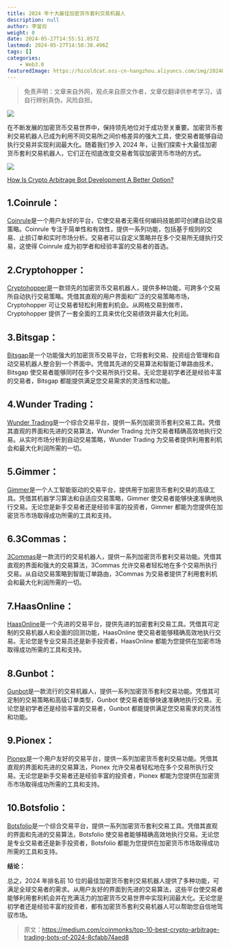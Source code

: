 ```yaml
---
title: 2024 年十大最佳加密货币套利交易机器人
description: null
author: 李留白
weight: 0
date: 2024-05-27T14:55:51.857Z
lastmod: 2024-05-27T14:58:38.496Z
tags: []
categories:
    - Web3.0
featuredImage: https://hicoldcat.oss-cn-hangzhou.aliyuncs.com/img/20240527225610.png
---
```


>免责声明：文章来自外网，观点来自原文作者，文章仅翻译供参考学习，请自行辨别真伪，风险自担。

![](https://hicoldcat.oss-cn-hangzhou.aliyuncs.com/img/20240527225610.png)

在不断发展的加密货币交易世界中，保持领先地位对于成功至关重要。加密货币套利交易机器人已成为利用不同交易所之间价格差异的强大工具，使交易者能够自动执行交易并实现利润最大化。随着我们步入 2024 年，让我们探索十大最佳加密货币套利交易机器人，它们正在彻底改变交易者驾驭加密货币市场的方式。

![](https://hicoldcat.oss-cn-hangzhou.aliyuncs.com/img/202405272256792.png)

[How Is Crypto Arbitrage Bot Development A Better Option?](https://www.blockchainappfactory.com/blog/crypto-arbitrage-bot-development-company/?utm_source=Medium+Coinmonks&utm_medium=6%2F5%2F24&utm_campaign=senpagapandian)

## 1.Coinrule：

[Coinrule](https://coinrule.com/)是一个用户友好的平台，它使交易者无需任何编码技能即可创建自动交易策略。Coinrule 专注于简单性和有效性，提供一系列功能，包括基于规则的交易、止损订单和实时市场分析。交易者可以自定义策略并在多个交易所无缝执行交易，这使得 Coinrule 成为初学者和经验丰富的交易者的首选。

## 2.Cryptohopper：

[Cryptohopper](https://www.cryptohopper.com/)是一款领先的加密货币交易机器人，提供多种功能，可跨多个交易所自动执行交易策略。凭借其直观的用户界面和广泛的交易策略市场，Cryptohopper 可让交易者轻松利用套利机会。从网格交易到做市，Cryptohopper 提供了一套全面的工具来优化交易绩效并最大化利润。

## 3.Bitsgap：

[Bitsgap](https://bitsgap.com/)是一个功能强大的加密货币交易平台，它将套利交易、投资组合管理和自动交易机器人整合到一个界面中。凭借其先进的交易算法和智能订单路由技术，Bitsgap 使交易者能够同时在多个交易所执行交易。无论您是初学者还是经验丰富的交易者，Bitsgap 都能提供满足您交易需求的灵活性和功能。

## 4.Wunder Trading：

[Wunder Trading](https://wundertrading.com/en)是一个综合交易平台，提供一系列加密货币套利交易工具。凭借其直观的界面和先进的交易算法，Wunder Trading 允许交易者精确高效地执行交易。从实时市场分析到自动交易策略，Wunder Trading 为交易者提供利用套利机会和最大化利润所需的一切。

## 5.Gimmer：

[Gimmer](https://gimmer.com/)是一个人工智能驱动的交易平台，提供用于加密货币套利交易的高级工具。凭借其机器学习算法和自适应交易策略，Gimmer 使交易者能够快速准确地执行交易。无论您是新手交易者还是经验丰富的投资者，Gimmer 都能为您提供在加密货币市场取得成功所需的工具和支持。

## 6.3Commas：

[3Commas](https://3commas.io/)是一款流行的交易机器人，提供一系列加密货币套利交易功能。凭借其直观的界面和强大的交易算法，3Commas 允许交易者轻松地在多个交易所执行交易。从自动交易策略到智能订单路由，3Commas 为交易者提供了利用套利机会和最大化利润所需的一切。

## 7.HaasOnline：

[HaasOnline](https://www.haasonline.com/)是一个先进的交易平台，提供先进的加密套利交易工具。凭借其可定制的交易机器人和全面的回测功能，HaasOnline 使交易者能够精确高效地执行交易。无论您是专业交易员还是新手投资者，HaasOnline 都能为您提供在加密市场取得成功所需的工具和支持。

## 8.Gunbot：

[Gunbot](https://www.gunbot.com/)是一款流行的交易机器人，提供一系列加密货币套利交易功能。凭借其可定制的交易策略和高级订单类型，Gunbot 使交易者能够快速准确地执行交易。无论您是初学者还是经验丰富的交易者，Gunbot 都能提供满足您交易需求的灵活性和功能。

## 9.Pionex：

[Pionex](https://www.pionex.com/en/)是一个用户友好的交易平台，提供一系列加密货币套利交易功能。凭借其直观的界面和先进的交易算法，Pionex 允许交易者轻松地在多个交易所执行交易。无论您是新手交易者还是经验丰富的投资者，Pionex 都能为您提供在加密货币市场取得成功所需的工具和支持。

## 10.Botsfolio：

[Botsfolio](https://botsfolio.com/)是一个综合交易平台，提供一系列加密货币套利交易工具。凭借其直观的界面和先进的交易算法，Botsfolio 使交易者能够精确高效地执行交易。无论您是专业交易者还是新手投资者，Botsfolio 都能为您提供在加密货币市场取得成功所需的工具和支持。

**结论：**

总之，2024 年排名前 10 位的最佳加密货币套利交易机器人提供了多种功能，可满足全球交易者的需求。从用户友好的界面到先进的交易算法，这些平台使交易者能够利用套利机会并在充满活力的加密货币交易世界中实现利润最大化。无论您是初学者还是经验丰富的投资者，都有加密货币套利交易机器人可以帮助您自信地驾驭市场。

> 原文：https://medium.com/coinmonks/top-10-best-crypto-arbitrage-trading-bots-of-2024-8cfabb74aed8